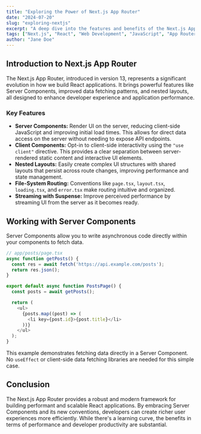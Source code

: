 ```yaml
---
title: "Exploring the Power of Next.js App Router"
date: "2024-07-20"
slug: "exploring-nextjs"
excerpt: "A deep dive into the features and benefits of the Next.js App Router for modern web development. Learn about Server Components, file-based routing, and more."
tags: ["Next.js", "React", "Web Development", "JavaScript", "App Router"]
author: "Jane Doe"
---
```


## Introduction to Next.js App Router

The Next.js App Router, introduced in version 13, represents a significant evolution in how we build React applications. It brings powerful features like Server Components, improved data fetching patterns, and nested layouts, all designed to enhance developer experience and application performance.

### Key Features

*   **Server Components:** Render UI on the server, reducing client-side JavaScript and improving initial load times. This allows for direct data access on the server without needing to expose API endpoints.
*   **Client Components:** Opt-in to client-side interactivity using the `"use client"` directive. This provides a clear separation between server-rendered static content and interactive UI elements.
*   **Nested Layouts:** Easily create complex UI structures with shared layouts that persist across route changes, improving performance and state management.
*   **File-System Routing:** Conventions like `page.tsx`, `layout.tsx`, `loading.tsx`, and `error.tsx` make routing intuitive and organized.
*   **Streaming with Suspense:** Improve perceived performance by streaming UI from the server as it becomes ready.

## Working with Server Components

Server Components allow you to write asynchronous code directly within your components to fetch data.

```javascript
// app/posts/page.tsx
async function getPosts() {
  const res = await fetch('https://api.example.com/posts');
  return res.json();
}

export default async function PostsPage() {
  const posts = await getPosts();

  return (
    <ul>
      {posts.map((post) => (
        <li key={post.id}>{post.title}</li>
      ))}
    </ul>
  );
}
```
This example demonstrates fetching data directly in a Server Component. No `useEffect` or client-side data fetching libraries are needed for this simple case.

## Conclusion

The Next.js App Router provides a robust and modern framework for building performant and scalable React applications. By embracing Server Components and its new conventions, developers can create richer user experiences more efficiently. While there's a learning curve, the benefits in terms of performance and developer productivity are substantial.
